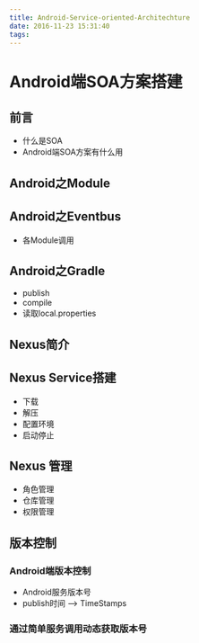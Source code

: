 ```yaml
---
title: Android-Service-oriented-Architechture
date: 2016-11-23 15:31:40
tags:
---
```


# Android端SOA方案搭建
## 前言
* 什么是SOA
* Android端SOA方案有什么用
## Android之Module
## Android之Eventbus
* 各Module调用
## Android之Gradle
* publish
* compile
* 读取local.properties
## Nexus简介
## Nexus Service搭建
* 下载
* 解压
* 配置环境
* 启动停止
## Nexus 管理
* 角色管理
* 仓库管理
* 权限管理
## 版本控制
### Android端版本控制
* Android服务版本号
* publish时间 --> TimeStamps
### 通过简单服务调用动态获取版本号